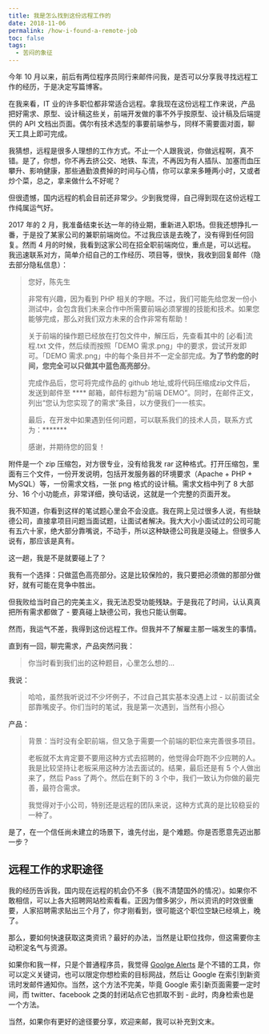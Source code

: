 ```yaml
---
title: 我是怎么找到这份远程工作的
date: 2018-11-06
permalink: /how-i-found-a-remote-job
toc: false
tags:
  - 苦闷的象征
---
```


今年 10 月以来，前后有两位程序员同行来邮件问我，是否可以分享我寻找远程工作的经历，于是决定写篇博客。

在我来看，IT 业的许多职位都非常适合远程。拿我现在这份远程工作来说，产品把好需求、原型、设计稿这些关，前端开发做的事不外乎按原型、设计稿及后端提供的 API 文档出页面。偶尔有技术选型的事要前端参与，同样不需要面对面，聊天工具上即可完成。

我猜想，远程是很多人理想的工作方式。不止一个人跟我说，你做远程啊，真不错。是了，你想，你不再去挤公交、地铁、车流，不再因为有人插队、加塞而血压攀升、影响健康，那些通勤浪费掉的时间与心情，你可以拿来多睡两小时，又或者炒个菜，总之，拿来做什么不好呢？

但很遗憾，国内远程的机会目前还非常少。少到我觉得，自己得到现在这份远程工作纯属运气好。

2017 年的 2 月，我准备结束长达一年的待业期，重新进入职场。但我还想挣扎一番，于是投了某家公司的兼职前端岗位。不过我应该是去晚了，没有得到任何回复。然而 4 月的时候，我看到这家公司在招全职前端岗位，重点是，可以远程。我迅速联系对方，简单介绍自己的工作经历、项目等，很快，我收到回复邮件（隐去部分隐私信息）：

> 您好，陈先生
> 
> 非常有兴趣，因为看到 PHP 相关的字眼。不过，我们可能先给您发一份小测试中，会包含我们未来合作中所需要前端必须掌握的技能和技术。如果您能够完成，那么对我们双方未来的合作非常有帮助！
> 
> 关于前端的操作题已经放在打包文件中，解压后，先查看其中的 [必看]流程.txt 文件，然后续而按照「DEMO 需求.png」中的要求，尝试开发即可。「DEMO 需求.png」中的每个条目并不一定全部完成。**为了节约您的时间，您完全可以只做其中蓝色高亮部分**。
> 
> 完成作品后，您可将完成作品的 github 地址,或将代码压缩成zip文件后，发送到邮件至 **** 邮箱，邮件标题为“前端 DEMO”。同时，在邮件正文，列出“您认为您实现了的需求”条目，以方便我们一一核实。
> 
> 最后，在开发中如果遇到任何问题，可以联系我们的技术人员，联系方式为：*******
> 
> 感谢，并期待您的回复！

附件是一个 zip 压缩包，对方很专业，没有给我发 rar 这种格式。打开压缩包，里面有三个文件，一份开发说明，包括开发服务器的环境要求（Apache + PHP + MySQL）等，一份需求文档，一张 png 格式的设计稿。需求文档中列了 8 大部分、16 个小功能点，非常详细，换句话说，这就是一个完整的页面开发。

我不知道，你看到这样的笔试题心里会不会没底。我在网上见过很多人说，有些缺德公司，直接拿项目问题当面试题，让面试者解决。我大大小小面试过的公司可能有五六十家，绝大部分靠嘴说，不动手，所以这种缺德公司我是没碰上。但很多人说有，那应该是真有。

这一趟，我是不是就要碰上了？

我有一个选择：只做蓝色高亮部分。这是比较保险的，我只要把必须做的那部分做好，就有可能在竞争中胜出。

但我败给当时自己的完美主义，我无法忍受功能残缺。于是我花了时间，认认真真把所有需求都做了 - 要真碰上缺德公司，我也只能认倒霉。

然而，我运气不差，我得到这份远程工作。但我并不了解雇主那一端发生的事情。

直到有一回，聊完需求，产品突然问我：

> 你当时看到我们出的这种题目，心里怎么想的...

我说：

> 哈哈，虽然我听说过不少坏例子，不过自己其实基本没遇上过 - 以前面试全部靠嘴皮子。你们当时的笔试，我是第一次遇到，当然有小担心

产品：

> 背景：当时没有全职前端，但又急于需要一个前端的职位来完善很多项目。
>
> 老板就不太肯定要不要用这种方式去招聘的，他觉得会吓跑不少应聘的人。我是比较坚持让老板采用这种方法去面试的。结果，最后还是有 5 个人做出来了，然后 Pass 了两个。然后在剩下的 3 个中，我们一致认为你做的最完善，最符合需求。
>
> 我觉得对于小公司，特别还是远程的团队来说，这种方式真的是比较稳妥的一种了。

是了，在一个信任尚未建立的场景下，谁先付出，是个难题。你是否愿意先迈出那一步？

## 远程工作的求职途径

我的经历告诉我，国内现在远程的机会仍不多（我不清楚国外的情况）。如果你不敢相信，可以上各大招聘网站检索看看。正因为僧多粥少，所以资讯的时效很重要，人家招聘需求贴出三个月了，你才刚看到，很可能这个职位空缺已经填上，晚了。

那么，要如何快速获取这类资讯？最好的办法，当然是让职位找你，但这需要你主动积淀名气与资源。

如果你和我一样，只是个普通程序员，我觉得 [Goolge Alerts](https://www.google.com/alerts) 是个不错的工具，你可以定义关键词，也可以限定你想检索的目标网战，然后让 Google 在索引到新资讯时发邮件通知你。当然，这个方法不完美，毕竟 Google 索引新页面需要一定时间，而 twitter、facebook 之类的封闭站点它也抓取不到 - 此时，肉身检索也是一个方法。

当然，如果你有更好的途径要分享，欢迎来邮，我可以补充到文末。